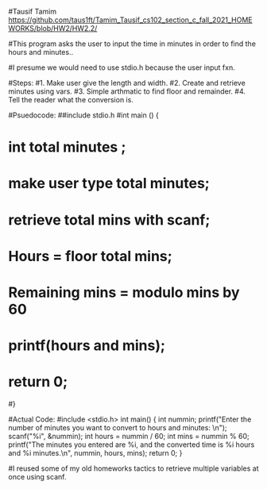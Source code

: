 #Tausif Tamim
https://github.com/taus1ft/Tamim_Tausif_cs102_section_c_fall_2021_HOMEWORKS/blob/HW2/HW2.2/

#This program asks the user to input the time in minutes in order to find the hours and minutes..

#I presume we would need to use stdio.h because the user input fxn.

#Steps:
#1. Make user give the length and width.
#2. Create and retrieve minutes using vars.
#3. Simple arthmatic to find floor and remainder.
#4. Tell the reader what the conversion is.

#Psuedocode:
##include stdio.h
#int main () {
#       int total minutes ;
#       make user type total minutes;
#       retrieve total mins with scanf;
#       Hours = floor total mins;
#	Remaining mins = modulo mins by 60
#       printf(hours and mins);
#       return 0;
#}

#Actual Code:
#include <stdio.h>
int main() {
        int nummin;
        printf("Enter the number of minutes you want to convert to hours and minutes: \n");
        scanf("%i", &nummin);
        int hours = nummin / 60;
        int mins = nummin % 60;
        printf("The minutes you entered are %i, and the converted time is %i hours and %i minutes.\n", nummin, hours, mins);
        return 0;
}

#I reused some of my old homeworks tactics to retrieve multiple variables at once using scanf.

